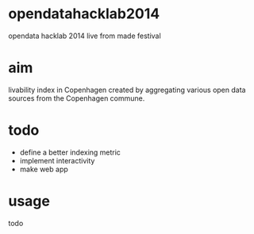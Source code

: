 opendatahacklab2014
===================

opendata hacklab 2014 live from made festival


# aim
livability index in Copenhagen  created by aggregating various open data sources
from the Copenhagen commune.


# todo

* define a better indexing metric
* implement interactivity
* make web app

# usage

todo